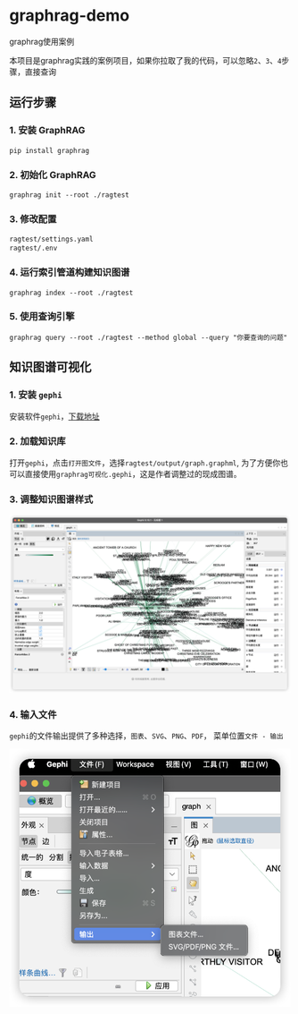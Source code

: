 # graphrag-demo
graphrag使用案例

本项目是graphrag实践的案例项目，如果你拉取了我的代码，可以忽略`2`、`3`、`4`步骤，直接查询


## 运行步骤


### 1. 安装 GraphRAG

```
pip install graphrag
```

### 2. 初始化 GraphRAG

```
graphrag init --root ./ragtest
```

### 3. 修改配置

```
ragtest/settings.yaml
ragtest/.env
```

### 4. 运行索引管道构建知识图谱
```
graphrag index --root ./ragtest
```

### 5. 使用查询引擎

```
graphrag query --root ./ragtest --method global --query "你要查询的问题"
```

## 知识图谱可视化

### 1. 安装 `gephi`

安装软件`gephi`，[下载地址](https://gephi.org/users/download/)

### 2. 加载知识库

打开`gephi`，点击`打开图文件`，选择`ragtest/output/graph.graphml`, 为了方便你也可以直接使用`graphrag可视化.gephi`，这是作者调整过的现成图谱。

### 3. 调整知识图谱样式

![图片](/images/iShot_2025-05-07_09.20.11.png)

### 4. 输入文件

`gephi`的文件输出提供了多种选择，`图表`、`SVG`、`PNG`、`PDF`，
菜单位置`文件 - 输出`

![图片](/images/iShot_2025-05-07_09.16.44.png)